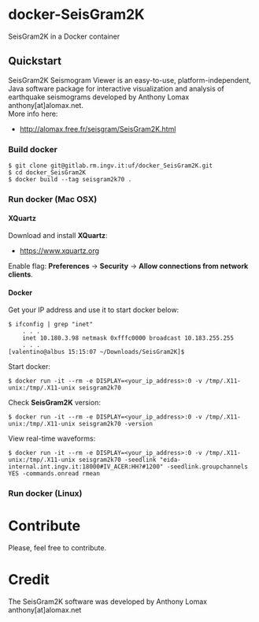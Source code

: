 # docker-SeisGram2K

SeisGram2K in a Docker container

## Quickstart
SeisGram2K Seismogram Viewer is an easy-to-use, platform-independent, Java software package for interactive visualization and analysis of earthquake seismograms developed by Anthony Lomax anthony[at]alomax.net.   
More info here:
- http://alomax.free.fr/seisgram/SeisGram2K.html

### Build docker
```
$ git clone git@gitlab.rm.ingv.it:uf/docker_SeisGram2K.git
$ cd docker_SeisGram2K
$ docker build --tag seisgram2k70 . 
```

### Run docker (Mac OSX)
#### XQuartz
Download and install **XQuartz**:
- https://www.xquartz.org

Enable flag: **Preferences** -> **Security** -> **Allow connections from network clients**.

#### Docker
Get your IP address and use it to start docker below:
```
$ ifconfig | grep "inet"
    . . .
	inet 10.180.3.98 netmask 0xfffc0000 broadcast 10.183.255.255
	. . .
[valentino@albus 15:15:07 ~/Downloads/SeisGram2K]$
```

Start docker:
```
$ docker run -it --rm -e DISPLAY=<your_ip_address>:0 -v /tmp/.X11-unix:/tmp/.X11-unix seisgram2k70
```

Check **SeisGram2K** version:
```
$ docker run -it --rm -e DISPLAY=<your_ip_address>:0 -v /tmp/.X11-unix:/tmp/.X11-unix seisgram2k70 -version
```

View real-time waveforms:
```
$ docker run -it --rm -e DISPLAY=<your_ip_address>:0 -v /tmp/.X11-unix:/tmp/.X11-unix seisgram2k70 -seedlink "eida-internal.int.ingv.it:18000#IV_ACER:HH?#1200" -seedlink.groupchannels YES -commands.onread rmean
```

### Run docker (Linux)

# Contribute
Please, feel free to contribute.

# Credit
The SeisGram2K software was developed by Anthony Lomax anthony[at]alomax.net